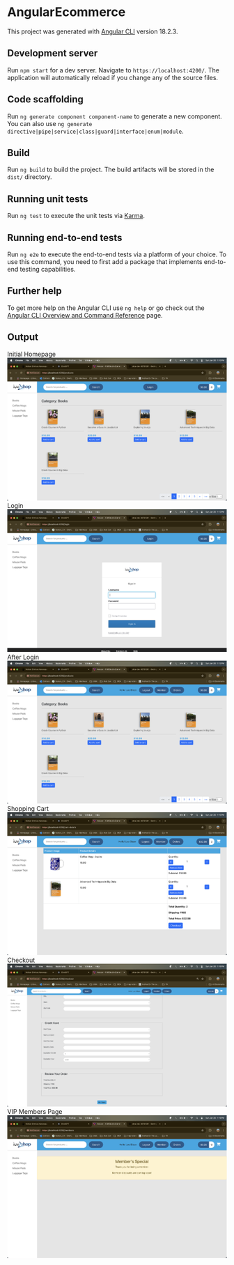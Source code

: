# AngularEcommerce

This project was generated with [Angular CLI](https://github.com/angular/angular-cli) version 18.2.3.

## Development server

Run `npm start` for a dev server. Navigate to `https://localhost:4200/`. The application will automatically reload if you change any of the source files.

## Code scaffolding

Run `ng generate component component-name` to generate a new component. You can also use `ng generate directive|pipe|service|class|guard|interface|enum|module`.

## Build

Run `ng build` to build the project. The build artifacts will be stored in the `dist/` directory.

## Running unit tests

Run `ng test` to execute the unit tests via [Karma](https://karma-runner.github.io).

## Running end-to-end tests

Run `ng e2e` to execute the end-to-end tests via a platform of your choice. To use this command, you need to first add a package that implements end-to-end testing capabilities.

## Further help

To get more help on the Angular CLI use `ng help` or go check out the [Angular CLI Overview and Command Reference](https://angular.dev/tools/cli) page.


## Output
Initial Homepage
![alt text](image.png)
Login
![alt text](image-2.png)
After Login
![alt text](image-1.png)
Shopping Cart
![alt text](image-3.png)
Checkout
![alt text](image-4.png)
VIP Members Page
![alt text](image-5.png)